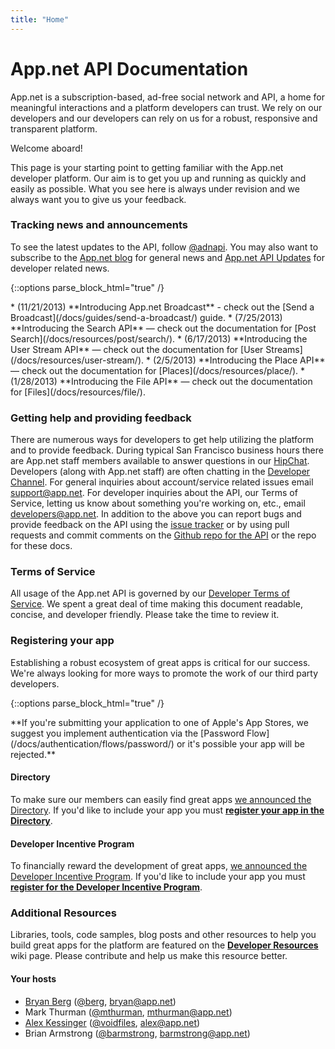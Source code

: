 ```yaml
---
title: "Home"
---
```


# App.net API Documentation

App.net is a subscription-based, ad-free social network and API, a home for meaningful interactions and a platform developers can trust. We rely on our developers and our developers can rely on us for a robust, responsive and transparent platform. 

Welcome aboard!

This page is your starting point to getting familiar with the App.net developer platform. Our aim is to get you up and running as quickly and easily as possible. What you see here is always under revision and we always want you to give us your feedback.

### Tracking news and announcements

To see the latest updates to the API, follow [@adnapi](http://alpha.app.net/adnapi). You may also want to subscribe to the [App.net blog](https://broadcast.app.net/26283/appnet-blog/) for general news and [App.net API Updates](https://broadcast.app.net/24368/appnet-api-updates/) for developer related news.

{::options parse_block_html="true" /}
<div class="alert alert-success alert-block">
* (11/21/2013) **Introducing App.net Broadcast** - check out the [Send a Broadcast](/docs/guides/send-a-broadcast/) guide.
* (7/25/2013) **Introducing the Search API** — check out the documentation for [Post Search](/docs/resources/post/search/).
* (6/17/2013) **Introducing the User Stream API** — check out the documentation for [User Streams](/docs/resources/user-stream/).
* (2/5/2013) **Introducing the Place API** — check out the documentation for [Places](/docs/resources/place/).
* (1/28/2013) **Introducing the File API** — check out the documentation for [Files](/docs/resources/file/).
</div>

### Getting help and providing feedback

There are numerous ways for developers to get help utilizing the platform and to provide feedback. During typical San Francisco business hours there are App.net staff members available to answer questions in our [HipChat](http://www.hipchat.com/garqCaGOZ). Developers (along with App.net staff) are often chatting in the [Developer Channel](http://patter-app.net/room.html?channel=1383). For general inquiries about account/service related issues email [support@app.net](mailto:support@app.net). For developer inquiries about the API, our Terms of Service, letting us know about something you're working on, etc., email [developers@app.net](mailto:developers@app.net). In addition to the above you can report bugs and provide feedback on the API using the [issue tracker](https://github.com/appdotnet/api-spec/issues) or by using pull requests and commit comments on the [Github repo for the API](https://github.com/appdotnet/api-spec/) or the repo for these docs.

### Terms of Service

All usage of the App.net API is governed by our [Developer Terms of Service]( https://account.app.net/legal/developer-terms/). We spent a great deal of time making this document readable, concise, and developer friendly. Please take the time to review it. 

### Registering your app

Establishing a robust ecosystem of great apps is critical for our success. We're always looking for more ways to promote the work of our third party developers.

{::options parse_block_html="true" /}
<div class="alert alert-error alert-block">
**If you're submitting your application to one of Apple's App Stores, we suggest you implement authentication via the [Password Flow](/docs/authentication/flows/password/) or it's possible your app will be rejected.**
</div>

#### Directory

To make sure our members can easily find great apps [we announced the Directory](http://blog.app.net/2012/10/17/app-net-directory/). If you'd like to include your app you must [**register your app in the Directory**](https://alpha.app.net/developer/apps/).

#### Developer Incentive Program

To financially reward the development of great apps, [we announced the Developer Incentive Program](http://blog.app.net/2012/09/27/announcing-the-app-net-developer-incentive-program/). If you'd like to include your app you must [**register for the Developer Incentive Program**](https://alpha.app.net/developer/enrollment/). 

### Additional Resources

Libraries, tools, code samples, blog posts and other resources to help you build great apps for the platform are featured on the [**Developer Resources**](https://github.com/appdotnet/api-spec/wiki/Developer-Resources) wiki page. Please contribute and help us make this resource better.

#### Your hosts

* [Bryan Berg](http://ber.gd) ([@berg](https://alpha.app.net/berg), [bryan@app.net](mailto:bryan@app.net))
* Mark Thurman ([@mthurman](https://alpha.app.net/mthurman), [mthurman@app.net](mthurman@app.net))
* [Alex Kessinger](http://alexkessinger.net) ([@voidfiles](https://alpha.app.net/voidfiles), [alex@app.net](mailto:alex@app.net))
* Brian Armstrong ([@barmstrong](https://alpha.app.net/barmstrong), [barmstrong@app.net](mailto:barmstrong@app.net))
